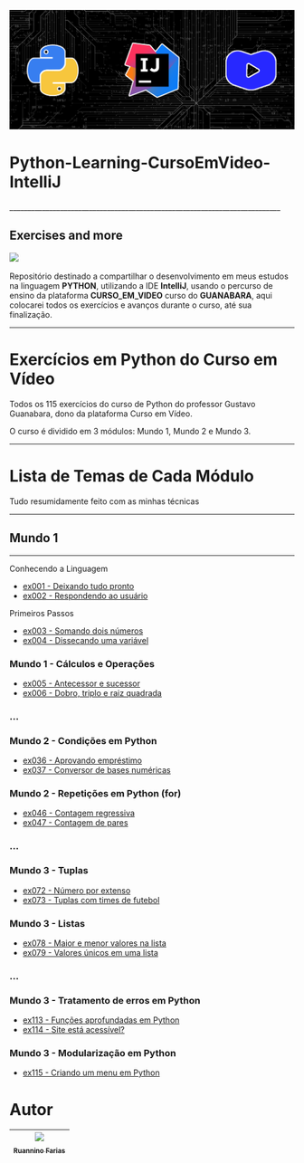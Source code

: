 ![Python-Learning-CursoEmVideo-IntelliJ_Image](Users/Python-Learning-CursoEmVideo-IntelliJ_Image.jpg)

<h1 aling="center"> Python-Learning-CursoEmVideo-IntelliJ </h1>
___________________________________________________________________________
<h2 aling="center"> Exercises and more </h2>
<p aling="center">
<img src="http://img.shields.io/static/v1?label=STATUS&message=EM%20DESENVOLVIMENTO&color=GREEN&style=for-the-badge"/>
</p>

Repositório destinado a compartilhar o desenvolvimento em meus estudos na linguagem **PYTHON**, utilizando a IDE 
**IntelliJ**, usando o percurso de ensino da plataforma **CURSO_EM_VIDEO** curso do **GUANABARA**, 
aqui colocarei todos os exercícios e avanços durante o curso, até sua finalização.
___________________________________________________________________________
# Exercícios em Python do Curso em Vídeo

Todos os 115 exercícios do curso de Python do professor Gustavo Guanabara, dono da plataforma Curso em Vídeo.

O curso é dividido em 3 módulos: Mundo 1, Mundo 2 e Mundo 3.
___________________________________________________________________________

# Lista de Temas de Cada Módulo

Tudo resumidamente feito com as minhas técnicas 
___________________________________________________________________________

## Mundo 1
___________________________________________________________________________
Conhecendo a Linguagem
- [ex001 - Deixando tudo pronto](Mundo1/ex001.py)
- [ex002 - Respondendo ao usuário](Mundo1/ex002.py)

Primeiros Passos
- [ex003 - Somando dois números](Mundo1/ex003.py)
- [ex004 - Dissecando uma variável](Mundo1/ex004.py)

### Mundo 1 - Cálculos e Operações
- [ex005 - Antecessor e sucessor](Mundo1/ex005.py)
- [ex006 - Dobro, triplo e raiz quadrada](Mundo1/ex006.py)

### ...

### Mundo 2 - Condições em Python
- [ex036 - Aprovando empréstimo](Mundo2/ex036.py)
- [ex037 - Conversor de bases numéricas](Mundo2/ex037.py)

### Mundo 2 - Repetições em Python (for)
- [ex046 - Contagem regressiva](Mundo2/ex046.py)
- [ex047 - Contagem de pares](Mundo2/ex047.py)

### ...

### Mundo 3 - Tuplas
- [ex072 - Número por extenso](Mundo3/ex072.py)
- [ex073 - Tuplas com times de futebol](Mundo3/ex073.py)

### Mundo 3 - Listas
- [ex078 - Maior e menor valores na lista](Mundo3/ex078.py)
- [ex079 - Valores únicos em uma lista](Mundo3/ex079.py)

### ...

### Mundo 3 - Tratamento de erros em Python
- [ex113 - Funções aprofundadas em Python](Mundo3/ex113.py)
- [ex114 - Site está acessível?](Mundo3/ex114.py)

### Mundo 3 - Modularização em Python
- [ex115 - Criando um menu em Python](Mundo3/ex115.py)
# Autor

| [<img src="https://avatars.githubusercontent.com/u/105193525?v=4" width=115><br><sub>Ruannino Farias</sub>](https://github.com/ruannino) 
| :---: |
